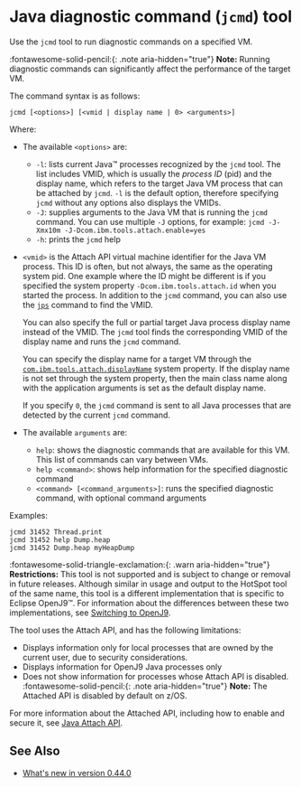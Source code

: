 ﻿<!--
* Copyright (c) 2017, 2025 IBM Corp. and others
*
* This program and the accompanying materials are made
* available under the terms of the Eclipse Public License 2.0
* which accompanies this distribution and is available at
* https://www.eclipse.org/legal/epl-2.0/ or the Apache
* License, Version 2.0 which accompanies this distribution and
* is available at https://www.apache.org/licenses/LICENSE-2.0.
*
* This Source Code may also be made available under the
* following Secondary Licenses when the conditions for such
* availability set forth in the Eclipse Public License, v. 2.0
* are satisfied: GNU General Public License, version 2 with
* the GNU Classpath Exception [1] and GNU General Public
* License, version 2 with the OpenJDK Assembly Exception [2].
*
* [1] https://www.gnu.org/software/classpath/license.html
* [2] https://openjdk.org/legal/assembly-exception.html
*
* SPDX-License-Identifier: EPL-2.0 OR Apache-2.0 OR GPL-2.0-only WITH Classpath-exception-2.0 OR GPL-2.0-only WITH OpenJDK-assembly-exception-1.0
-->

# Java diagnostic command (`jcmd`) tool

Use the `jcmd` tool to run diagnostic commands on a specified VM.

:fontawesome-solid-pencil:{: .note aria-hidden="true"} **Note:** Running diagnostic commands can significantly affect the performance of the target VM.

The command syntax is as follows:

    jcmd [<options>] [<vmid | display name | 0> <arguments>]

Where:

- The available `<options>` are:
    - `-l`: lists current Java&trade; processes recognized by the `jcmd` tool. The list includes VMID, which is usually the *process ID* (pid) and the display name, which refers to the target Java VM process that can be attached by `jcmd`. `-l` is the default option, therefore specifying `jcmd` without any options also displays the VMIDs.
    - `-J`: supplies arguments to the Java VM that is running the `jcmd` command. You can use multiple `-J` options, for example: `jcmd -J-Xmx10m -J-Dcom.ibm.tools.attach.enable=yes`
    - `-h`: prints the `jcmd` help

- `<vmid>` is the Attach API virtual machine identifier for the Java VM process. This ID is often, but not always, the same as the operating system pid. One example where the ID might be different is if you specified the system property `-Dcom.ibm.tools.attach.id` when you started the process. In addition to the `jcmd` command, you can also use the [`jps`](tool_jps.md) command to find the VMID.

    You can also specify the full or partial target Java process display name instead of the VMID. The `jcmd` tool finds the corresponding VMID of the display name and runs the `jcmd` command.

    You can specify the display name for a target VM through the [`com.ibm.tools.attach.displayName`](dcomibmtoolsattachdisplayname.md) system property. If the display name is not set through the system property, then the main class name along with the application arguments is set as the default display name.

    If you specify `0`, the `jcmd` command is sent to all Java processes that are detected by the current `jcmd` command.

- The available `arguments` are:

    - `help`: shows the diagnostic commands that are available for this VM. This list of commands can vary between VMs.
    - `help <command>`: shows help information for the specified diagnostic command
    - `<command> [<command_arguments>]`: runs the specified diagnostic command, with optional command arguments

Examples:

```
jcmd 31452 Thread.print
jcmd 31452 help Dump.heap
jcmd 31452 Dump.heap myHeapDump
```

:fontawesome-solid-triangle-exclamation:{: .warn aria-hidden="true"} **Restrictions:** This tool is not supported and is subject to change or removal in future releases. Although similar in usage and output to the HotSpot tool of the same name, this tool is a different implementation that is specific to Eclipse OpenJ9&trade;. For information about the differences between these two implementations, see [Switching to OpenJ9](tool_migration.md).

The tool uses the Attach API, and has the following limitations:

- Displays information only for local processes that are owned by the current user, due to security considerations.
- Displays information for OpenJ9 Java processes only
- Does not show information for processes whose Attach API is disabled. :fontawesome-solid-pencil:{: .note aria-hidden="true"} **Note:** The Attached API is disabled by default on z/OS.

For more information about the Attached API, including how to enable and secure it, see [Java Attach API](attachapi.md).

## See Also

-  [What's new in version 0.44.0](version0.44.md#vmid-query-in-the-jcmd-tool-enhanced)


<!-- ==== END OF TOPIC ==== tool_jcmd.md ==== -->
